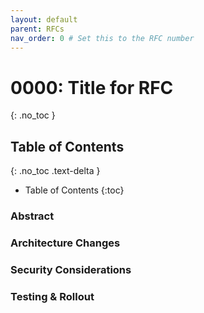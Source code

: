 ```yaml
---
layout: default
parent: RFCs
nav_order: 0 # Set this to the RFC number
---
```


# 0000: Title for RFC

{: .no_toc }

## Table of Contents

{: .no_toc .text-delta }

- Table of Contents
  {:toc}

### Abstract

### Architecture Changes

### Security Considerations

### Testing & Rollout
